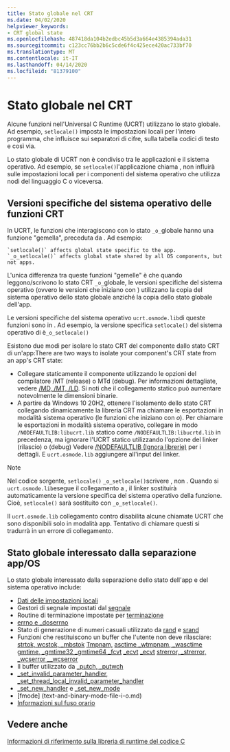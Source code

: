 ```yaml
---
title: Stato globale nel CRT
ms.date: 04/02/2020
helpviewer_keywords:
- CRT global state
ms.openlocfilehash: 487418da104b2edbc45b5d3a664e4385394ada31
ms.sourcegitcommit: c123cc76bb2b6c5cde6f4c425ece420ac733bf70
ms.translationtype: MT
ms.contentlocale: it-IT
ms.lasthandoff: 04/14/2020
ms.locfileid: "81379100"
---
```

# <a name="global-state-in-the-crt"></a>Stato globale nel CRT

Alcune funzioni nell'Universal C Runtime (UCRT) utilizzano lo stato globale. Ad esempio, `setlocale()` imposta le impostazioni locali per l'intero programma, che influisce sui separatori di cifre, sulla tabella codici di testo e così via.

Lo stato globale di UCRT non è condiviso tra le applicazioni e il sistema operativo. Ad esempio, se `setlocale()`l'applicazione chiama , non influirà sulle impostazioni locali per i componenti del sistema operativo che utilizza nodi del linguaggio C o viceversa.

## <a name="os-specific-versions-of-crt-functions"></a>Versioni specifiche del sistema operativo delle funzioni CRT

In UCRT, le funzioni che interagiscono con lo stato `_o_`globale hanno una funzione "gemella", preceduta da . Ad esempio:

    `setlocale()` affects global state specific to the app.
    `_o_setlocale()` affects global state shared by all OS components, but not apps.

L'unica differenza tra queste funzioni "gemelle" è che quando leggono/scrivono lo stato CRT `_o_`globale, le versioni specifiche del sistema operativo (ovvero le versioni che iniziano con ) utilizzano la copia del sistema operativo dello stato globale anziché la copia dello stato globale dell'app.

Le versioni specifiche del sistema operativo `ucrt.osmode.lib`di queste funzioni sono in . Ad esempio, la versione specifica `setlocale()` del sistema operativo di è`_o_setlocale()`

Esistono due modi per isolare lo stato CRT del componente dallo stato CRT di un'app:There are two ways to isolate your component's CRT state from an app's CRT state:

- Collegare staticamente il componente utilizzando le opzioni del compilatore /MT (release) o MTd (debug). Per informazioni dettagliate, vedere [/MD, /MT, /LD](https://docs.microsoft.com/cpp/build/reference/md-mt-ld-use-run-time-library?view=vs-2019). Si noti che il collegamento statico può aumentare notevolmente le dimensioni binarie.
- A partire da Windows 10 20H2, ottenere l'isolamento dello stato CRT collegando dinamicamente la libreria CRT ma chiamare le esportazioni in modalità sistema operativo (le funzioni che iniziano con _o_). Per chiamare le esportazioni in modalità sistema operativo, collegare in modo `/NODEFAULTLIB:libucrt.lib` statico come `/NODEFAULTLIB:libucrtd.lib` in precedenza, ma ignorare l'UCRT statico utilizzando l'opzione del linker (rilascio) o (debug) Vedere [/NODEFAULTLIB (Ignora librerie)](https://docs.microsoft.com/cpp/build/reference/nodefaultlib-ignore-libraries?view=vs-2019) per i dettagli. E `ucrt.osmode.lib` aggiungere all'input del linker.

> [!Note]
> Nel codice sorgente, `setlocale()` `_o_setlocale()`scrivere , non . Quando si `ucrt.osmode.lib`esegue il collegamento a , il linker sostituirà automaticamente la versione specifica del sistema operativo della funzione. Cioè, `setlocale()` sarà sostituito con `_o_setlocale()`.

Il `ucrt.osmode.lib` collegamento contro disabilita alcune chiamate UCRT che sono disponibili solo in modalità app. Tentativo di chiamare questi si tradurrà in un errore di collegamento.

## <a name="global-state-affected-by-appos-separation"></a>Stato globale interessato dalla separazione app/OS

Lo stato globale interessato dalla separazione dello stato dell'app e del sistema operativo include:

- [Dati delle impostazioni locali](locale.md)
- Gestori di segnale impostati dal [segnale](reference/signal.md)
- Routine di terminazione impostate per [terminazione](reference/set-terminate-crt.md)
- [errno e _doserrno](errno-doserrno-sys-errlist-and-sys-nerr.md)
- Stato di generazione di numeri casuali utilizzato da [rand](reference/rand.md) e [srand](reference/srand.md)
- Funzioni che restituiscono un buffer che l'utente non deve rilasciare: [strtok, wcstok, _mbstok](reference/strtok-strtok-l-wcstok-wcstok-l-mbstok-mbstok-l.md) [Tmpnam,](reference/tempnam-wtempnam-tmpnam-wtmpnam.md) [asctime _wtmpnam, _wasctime](reference/asctime-wasctime.md) [gmtime, _gmtime32 _gmtime64 _fcvt](reference/gmtime-gmtime32-gmtime64.md) [_ecvt](reference/fcvt.md) [_ecvt](reference/ecvt.md) [strerror, _strerror, _wcserror __wcserror](reference/strerror-strerror-wcserror-wcserror.md)
- Il buffer utilizzato da [_putch, _putwch](reference/putch-putwch.md)
- [_set_invalid_parameter_handler, _set_thread_local_invalid_parameter_handler](reference/set-invalid-parameter-handler-set-thread-local-invalid-parameter-handler.md)
- [_set_new_handler](reference/set-new-handler.md) e [_set_new_mode](reference/set-new-mode.md)
- [fmode] (text-and-binary-mode-file-i-o.md)
- [Informazioni sul fuso orario](time-management.md)

## <a name="see-also"></a>Vedere anche

[Informazioni di riferimento sulla libreria di runtime del codice C](c-run-time-library-reference.md)